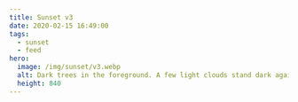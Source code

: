 ```yaml
---
title: Sunset v3
date: 2020-02-15 16:49:00
tags:
  - sunset
  - feed
hero:
  image: /img/sunset/v3.webp
  alt: Dark trees in the foreground. A few light clouds stand dark against the orange sky.
  height: 840
---
```

